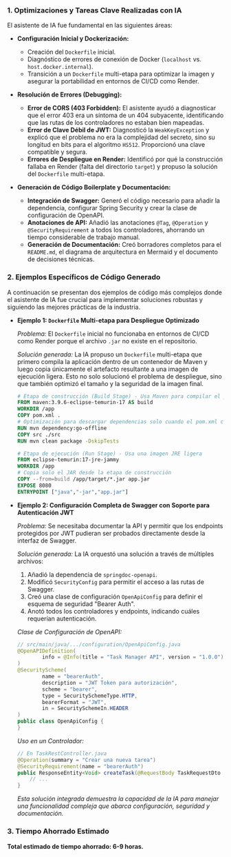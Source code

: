 ### 1. Optimizaciones y Tareas Clave Realizadas con IA

El asistente de IA fue fundamental en las siguientes áreas:

- **Configuración Inicial y Dockerización:**
    - Creación del `Dockerfile` inicial.
    - Diagnóstico de errores de conexión de Docker (`localhost` vs. `host.docker.internal`).
    - Transición a un `Dockerfile` multi-etapa para optimizar la imagen y asegurar la portabilidad en entornos de CI/CD como Render.

- **Resolución de Errores (Debugging):**
    - **Error de CORS (403 Forbidden):** El asistente ayudó a diagnosticar que el error 403 era un síntoma de un 404 subyacente, identificando que las rutas de los controladores no estaban bien mapeadas.
    - **Error de Clave Débil de JWT:** Diagnosticó la `WeakKeyException` y explicó que el problema no era la complejidad del secreto, sino su longitud en bits para el algoritmo `HS512`. Proporcionó una clave compatible y segura.
    - **Errores de Despliegue en Render:** Identificó por qué la construcción fallaba en Render (falta del directorio `target`) y propuso la solución del `Dockerfile` multi-etapa.

- **Generación de Código Boilerplate y Documentación:**
    - **Integración de Swagger:** Generó el código necesario para añadir la dependencia, configurar Spring Security y crear la clase de configuración de OpenAPI.
    - **Anotaciones de API:** Añadió las anotaciones `@Tag`, `@Operation` y `@SecurityRequirement` a todos los controladores, ahorrando un tiempo considerable de trabajo manual.
    - **Generación de Documentación:** Creó borradores completos para el `README.md`, el diagrama de arquitectura en Mermaid y el documento de decisiones técnicas.

### 2. Ejemplos Específicos de Código Generado

A continuación se presentan dos ejemplos de código más complejos donde el asistente de IA fue crucial para implementar soluciones robustas y siguiendo las mejores prácticas de la industria.

- **Ejemplo 1: `Dockerfile` Multi-etapa para Despliegue Optimizado**

  *Problema:* El `Dockerfile` inicial no funcionaba en entornos de CI/CD como Render porque el archivo `.jar` no existe en el repositorio.

  *Solución generada:* La IA propuso un `Dockerfile` multi-etapa que primero compila la aplicación dentro de un contenedor de Maven y luego copia únicamente el artefacto resultante a una imagen de ejecución ligera. Esto no solo solucionó el problema de despliegue, sino que también optimizó el tamaño y la seguridad de la imagen final.

  ```dockerfile
  # Etapa de construcción (Build Stage) - Usa Maven para compilar el proyecto
  FROM maven:3.9.6-eclipse-temurin-17 AS build
  WORKDIR /app
  COPY pom.xml .
  # Optimización para descargar dependencias solo cuando el pom.xml cambia
  RUN mvn dependency:go-offline 
  COPY src ./src
  RUN mvn clean package -DskipTests

  # Etapa de ejecución (Run Stage) - Usa una imagen JRE ligera
  FROM eclipse-temurin:17-jre-jammy
  WORKDIR /app
  # Copia solo el JAR desde la etapa de construcción
  COPY --from=build /app/target/*.jar app.jar
  EXPOSE 8080
  ENTRYPOINT ["java","-jar","app.jar"]
  ```

- **Ejemplo 2: Configuración Completa de Swagger con Soporte para Autenticación JWT**

  *Problema:* Se necesitaba documentar la API y permitir que los endpoints protegidos por JWT pudieran ser probados directamente desde la interfaz de Swagger.

  *Solución generada:* La IA orquestó una solución a través de múltiples archivos:
    1.  Añadió la dependencia de `springdoc-openapi`.
    2.  Modificó `SecurityConfig` para permitir el acceso a las rutas de Swagger.
    3.  Creó una clase de configuración `OpenApiConfig` para definir el esquema de seguridad "Bearer Auth".
    4.  Anotó todos los controladores y endpoints, indicando cuáles requerían autenticación.

  *Clase de Configuración de OpenAPI:*
  ```java
  // src/main/java/.../configuration/OpenApiConfig.java
  @OpenAPIDefinition(
          info = @Info(title = "Task Manager API", version = "1.0.0")
  )
  @SecurityScheme(
          name = "bearerAuth",
          description = "JWT Token para autorización",
          scheme = "bearer",
          type = SecuritySchemeType.HTTP,
          bearerFormat = "JWT",
          in = SecuritySchemeIn.HEADER
  )
  public class OpenApiConfig {
  }
  ```

  *Uso en un Controlador:*
  ```java
  // En TaskRestController.java
  @Operation(summary = "Crear una nueva tarea")
  @SecurityRequirement(name = "bearerAuth")
  public ResponseEntity<Void> createTask(@RequestBody TaskRequestDto dto) {
      // ...
  }
  ```
  *Esta solución integrada demuestra la capacidad de la IA para manejar una funcionalidad compleja que abarca configuración, seguridad y documentación.*

### 3. Tiempo Ahorrado Estimado
**Total estimado de tiempo ahorrado: 6-9 horas.**